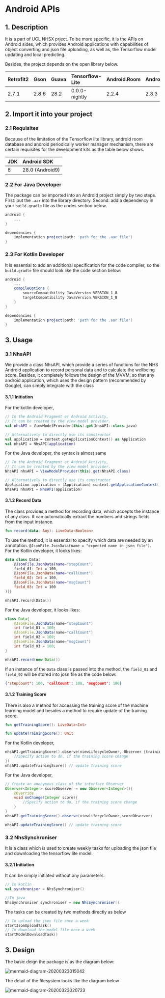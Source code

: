 # Android APIs

## 1. Description

It is a part of UCL NHSX prject. To be more specific, it is the APIs on Android sides, which provides Android applications with capabilities of object converting and json file uploading, as well as, the Tensorflow model updating and local predicting.

Besides, the project depends on the open library below.

| Retrofit2 | Gson | Guava | Tensorflow-Lite | Android.Room | Android.Worker |
|:------------|:------------|:------|:------------|:------|:------------|
| 2.7.1 | 2.8.6 | 28.2 | 0.0.0-nightly | 2.2.4 | 2.3.3 |

## 2. Import it into your project

### 2.1 Requisites

Because of the limitation of the Tensorflow lite library, android room database and android periodically worker manager mechanism, there are certain requisites for the development kits as the table below shows.

| JDK |  Android SDK |
|:------|:------------|
| 8 | 28.0 (Android9) |

### 2.2 For Java Developer

The package can be imported into an Android project simply by two steps. First: put the `.aar` into the library directory. Second: add a dependency in your `build.gradle` file as the codes section below. 

``` gradle
android {
    ...
}

dependencies {
    implementation project(path: 'path for the .aar file')
}

```

### 2.3 For Kotlin Developer

It is essential to add an additional specification for the code compiler, so the `build.gradle` file should look like the code section below: 

``` gradle
android {
    ...
    compileOptions {
        sourceCompatibility JavaVersion.VERSION_1_8
        targetCompatibility JavaVersion.VERSION_1_8
    }
}

dependencies {
    implementation project(path: 'path for the .aar file')
}

```

## 3. Usage

### 3.1 NhsAPI

We provide a class NhsAPI, which provide a series of functions for the NHS Android application to record personal data and to calculate the wellbeing score. Besides, it completely follows the design of the MVVM, so that any android application, which uses the design pattern (recommended by Google), can simply integrate with the class

#### 3.1.1 Initiation

For the kotlin developer, 

```kotlin
// In the Android Fragment or Android Activity, 
// It can be created by the view model provider.
val nhsAPI = ViewModelProvider(this).get(NhsAPI::class.java)

// Alternatively to directly use its constructor
val application = context.getApplicationContext() as Application
val nhsAPI = NhsAPI(application)
```

For the Java developer, the syntax is almost same 

```java
// In the Android Fragment or Android Activity, 
// It can be created by the view model provider.
NhsAPI nhsAPI = ViewModelProvider(this).get(NhsAPI.class)

// Alternatively to directly use its constructor
Application application = (Application) context.getApplicationContext()
NhsAPI nhsAPI = NhsAPI(application)
```

#### 3.1.2 Record Data

The class provides a method for recording data, which accepts the instance of any class. It can automatically extract the numbers and strings fields from the input instance.

```kotlin 
fun record(data: Any): LiveData<Boolean> 
```

To use the method, it is essential to specify which data are needed by an annotation. `@JsonFile.JsonData(name = "expected name in json file")`.  
For the Kotlin developer, it looks likes:

```Kotlin
data class Data(
    @JsonFile.JsonData(name="stepCount")
    field_01: Int = 100, 
    @JsonFile.JsonData(name="callCount")
    field_02: Int = 100,
    @JsonFile.JsonData(name="msgCount")
    field_03: Int = 100
){}

nhsAPI.record(Data())

```

For the Java developer, it looks likes:

```Java
class Data{
    @JsonFile.JsonData(name="stepCount")
    int field_01 = 100;
    @JsonFile.JsonData(name="callCount")
    int field_02 = 100;
    @JsonFile.JsonData(name="msgCount")
    int field_03 = 100;
}

nhsAPI.record(new Data())

```


If an instance of the `Data` class is passed into the method, the `field_01` and `field_02` will be stored into josn file as the code below: 

```json
{"stepCount": 100, 'callCount': 100, 'msgCount': 100}
```

#### 3.1.2 Training Score

There is also a method for accessing the training score of the machine learning model and besides a method to require update of the training score. 

```kotlin 
fun getTrainingScore(): LiveData<Int>

fun updateTrainingScore(): Unit 
```

For the Kotlin developer, 

``` kotlin
nhsAPI.getTrainingScore().observe(viewLifecycleOwner, Observer {trainingScore ->
    //Specify action to do, if the training score change
})
nhsAPI.updateTrainingScore() // update training score
```

For the Java developer, 

``` java
// Create an anonymous class of the interface Observer 
Observer<Integer> scoreObserver = new Observer<Integer>(){
    @Override 
    void onChange(Integer score){
        //Specify action to do, if the training score change
    }
}
nhsAPI.getTrainingScore().observe(viewLifecycleOwner,scoreObserver)

nhsAPI.updateTrainingScore() // update training score
```

### 3.2 NhsSynchroniser

It is a class which is used to create weekly tasks for uploading the json file and downloading the tensorflow lite model.

#### 3.2.1 Initiation

It can be simply initiated without any parameters. 

```kotlin
// In kotlin
val synchroniser = NhsSynchroniser()
```
```java 
//In java
NhsSynchroniser synchroniser = new NhsSynchroniser()
```

The tasks can be created by two methods directly as below

```kotlin
// In upload the json file once a week
startJsonUploadTask()
// In download the model file once a week
startModelDownloadTask()
```

## 3. Design

The basic deign the package is as the diagram below: 

![mermaid-diagram-20200323015042](media/15835666487300/mermaid-diagram-20200323015042.svg)

The detail of the filesystem looks like the diagram below

![mermaid-diagram-20200323020723](media/15835666487300/mermaid-diagram-20200323020723.svg)
